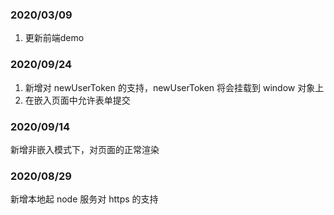 ### 2020/03/09

1. 更新前端demo
### 2020/09/24

1. 新增对 newUserToken 的支持，newUserToken 将会挂载到 window 对象上
2. 在嵌入页面中允许表单提交

### 2020/09/14

新增非嵌入模式下，对页面的正常渲染

### 2020/08/29

新增本地起 node 服务对 https 的支持
